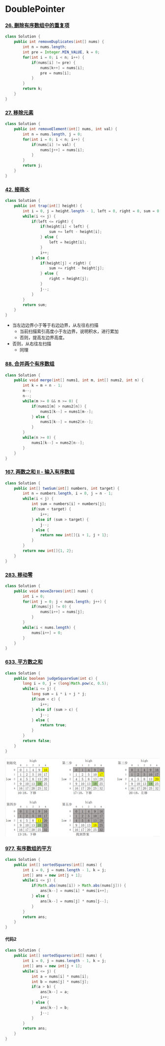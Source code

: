 # DoublePointer

### [26. 删除有序数组中的重复项](https://leetcode-cn.com/problems/remove-duplicates-from-sorted-array/)

```java
class Solution {
    public int removeDuplicates(int[] nums) {
        int n = nums.length;
        int pre = Integer.MIN_VALUE, k = 0;
        for(int i = 0; i < n; i++) {
            if(nums[i] != pre) {
                nums[k++] = nums[i];
                pre = nums[i];
            }
        }
        return k;
    }
}
```

### [27. 移除元素](https://leetcode-cn.com/problems/remove-element/)

```java
class Solution {
    public int removeElement(int[] nums, int val) {
        int n = nums.length, j = 0;
        for(int i = 0; i < n; i++) {
            if(nums[i] != val) {
                nums[j++] = nums[i];
            }
        }
        return j;
    }
}
```

### 

### [42. 接雨水](https://leetcode-cn.com/problems/trapping-rain-water/)

```java
class Solution {
    public int trap(int[] height) {
        int i = 0, j = height.length - 1, left = 0, right = 0, sum = 0;
        while(i <= j) {
            if(left <= right) {
                if(height[i] < left) {
                    sum += left - height[i];
                } else {
                    left = height[i];
                }
                i++;
            } else {
                if(height[j] < right) {
                    sum += right - height[j];
                } else {
                    right = height[j];
                }
                j--;
            }
        }
        return sum;
    }
}
```

* 当左边边界小于等于右边边界，从左往右扫描
  * 当前扫描索引高度小于左边界，说明积水，进行累加
  * 否则，提高左边界高度。
* 否则，从右往左扫描
  * 同理

### [88. 合并两个有序数组](https://leetcode-cn.com/problems/merge-sorted-array/)

```java
class Solution {
    public void merge(int[] nums1, int m, int[] nums2, int n) {
        int k = m + n - 1;
        m--;
        n--;
        while(m >= 0 && n >= 0) {
            if(nums1[m] > nums2[n]) {
                nums1[k--] = nums1[m--];
            } else {
                nums1[k--] = nums2[n--];
            }
        }
        while(n >= 0) {
            nums1[k--] = nums2[n--];
        }
    }
}
```



### [167. 两数之和 II - 输入有序数组](https://leetcode-cn.com/problems/two-sum-ii-input-array-is-sorted/)

```java
class Solution {
    public int[] twoSum(int[] numbers, int target) {
        int n = numbers.length, i = 0, j = n - 1;
        while(i < j) {
            int sum = numbers[i] + numbers[j];
            if(sum < target) {
                i++;
            } else if (sum > target) {
                j--;
            } else {
                return new int[]{i + 1, j + 1};
            }
        }
        return new int[]{1, 2};
    }
}
```

### [283. 移动零](https://leetcode-cn.com/problems/move-zeroes/)

```java
class Solution {
    public void moveZeroes(int[] nums) {
        int i = 0;
        for(int j = 0; j < nums.length; j++) {
            if(nums[j] != 0) {
                nums[i++] = nums[j];
            }
        }
        while(i < nums.length) {
            nums[i++] = 0;
        }
    }
}
```

### [633. 平方数之和](https://leetcode-cn.com/problems/sum-of-square-numbers/)

```java
class Solution {
    public boolean judgeSquareSum(int c) {
        long i = 0, j = (long)Math.pow(c, 0.5);
        while(i <= j) {
            long sum = i * i + j * j;
            if(sum < c) {
                i++;
            } else if (sum > c) {
                j--;
            } else {
                return true;
            }
        }
        return false;
    }
}
```

![image.png](DoublePointer.assets/1623185846-LKBLqt-image-16506106823165.png)

### [977. 有序数组的平方](https://leetcode-cn.com/problems/squares-of-a-sorted-array/)

```java
class Solution {
    public int[] sortedSquares(int[] nums) {
        int i = 0, j = nums.length - 1, k = j;
        int[] ans = new int[j + 1];
        while(i <= j) {
            if(Math.abs(nums[i]) > Math.abs(nums[j])) {
                ans[k--] = nums[i] * nums[i++];
            } else {
                ans[k--] = nums[j] * nums[j--];
            }
        }
        return ans;
    }
}
```

#### 代码2

```java
class Solution {
    public int[] sortedSquares(int[] nums) {
        int i = 0, j = nums.length - 1, k = j;
        int[] ans = new int[j + 1];
        while(i <= j) {
            int a = nums[i] * nums[i];
            int b = nums[j] * nums[j];
            if(a > b) {
                ans[k--] = a;
                i++;
            } else {
                ans[k--] = b;
                j--;
            }
        }
        return ans;
    }
}
```

